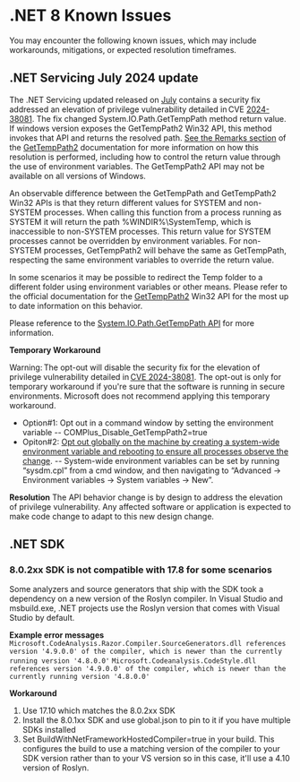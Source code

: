 # .NET 8 Known Issues

You may encounter the following known issues, which may include workarounds, mitigations, or expected resolution timeframes.

## .NET Servicing July 2024 update
The .NET Servicing updated released on [July](https://github.com/dotnet/announcements/issues/311) contains a security fix addressed an elevation of privilege vulnerability detailed in CVE [2024-38081](https://msrc.microsoft.com/update-guide/vulnerability/CVE-2024-38081). The fix changed System.IO.Path.GetTempPath method return value. If windows version exposes the GetTempPath2 Win32 API, this method invokes that API and returns the resolved path. [See the Remarks section](https://learn.microsoft.com/windows/win32/api/fileapi/nf-fileapi-gettemppath2w#remarks) of the [GetTempPath2](https://learn.microsoft.com/windows/win32/api/fileapi/nf-fileapi-gettemppath2w) documentation for more information on how this resolution is performed, including how to control the return value through the use of environment variables. The GetTempPath2 API may not be available on all versions of Windows.

An observable difference between the GetTempPath and GetTempPath2 Win32 APIs is that they return different values for SYSTEM and non-SYSTEM processes. When calling this function from a process running as SYSTEM it will return the path %WINDIR%\SystemTemp, which is inaccessible to non-SYSTEM processes. This return value for SYSTEM processes cannot be overridden by environment variables. For non-SYSTEM processes, GetTempPath2 will behave the same as GetTempPath, respecting the same environment variables to override the return value.

In some scenarios it may be possible to redirect the Temp folder to a different folder using environment variables or other means. Please refer to the official documentation for the [GetTempPath2](https://learn.microsoft.com/windows/win32/api/fileapi/nf-fileapi-gettemppatha) Win32 API for the most up to date information on this behavior.

Please reference to the [System.IO.Path.GetTempPath API](https://learn.microsoft.com/dotnet/api/system.io.path.gettemppath?view=netframework-4.8.1&tabs=windows) for more information.

**Temporary Workaround**

Warning: The opt-out will disable the security fix for the elevation of privilege vulnerability detailed in [CVE 2024-38081](https://msrc.microsoft.com/update-guide/vulnerability/CVE-2024-38081). The opt-out is only for temporary workaround if you're sure that the software is running in secure environments. Microsoft does not recommend applying this temporary workaround.
  - Option#1: Opt out in a command window by setting the environment variable
	  -- COMPlus_Disable_GetTempPath2=true
  -	Opiton#2: [Opt out globally on the machine by creating a system-wide environment variable and rebooting to ensure all processes observe the change](https://stackoverflow.com/questions/2365307/what-determines-the-return-value-of-path-gettemppath). 
   --	System-wide environment variables can be set by running “sysdm.cpl” from a cmd window, and then navigating to “Advanced -> Environment variables -> System variables -> New”. 

**Resolution**
The API behavior change is by design to address the elevation of privilege vulnerability. Any affected software or application is expected to make code change to adapt to this new design change.

## .NET SDK

### 8.0.2xx SDK is not compatible with 17.8 for some scenarios
Some analyzers and source generators that ship with the SDK took a dependency on a new version of the Roslyn compiler. In Visual Studio and msbuild.exe, .NET projects use the Roslyn version that comes with Visual Studio by default.

**Example error messages**
`Microsoft.CodeAnalysis.Razor.Compiler.SourceGenerators.dll references version '4.9.0.0' of the compiler, which is newer than the currently running version '4.8.0.0'`
`Microsoft.Codeanalysis.CodeStyle.dll references version '4.9.0.0' of the compiler, which is newer than the currently running version '4.8.0.0'`

**Workaround**
1. Use 17.10 which matches the 8.0.2xx SDK
2. Install the 8.0.1xx SDK and use global.json to pin to it if you have multiple SDKs installed
3. Set BuildWithNetFrameworkHostedCompiler=true in your build. This configures the build to use a matching version of the compiler to your SDK version rather than to your VS version so in this case, it'll use a 4.10 version of Roslyn.

